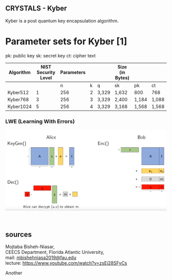 ## CRYSTALS - Kyber
Kyber is a post quantum key encapsulation algorithm. 

# Parameter sets for Kyber [1]
pk: public key
sk: secret key
ct: cipher text

| Algorithm  | NIST Security Level | Parameters |      |      | Size (in Bytes) |      |      |
|------------|---------------------|------------|------|------|-----------------|------|------|
|            |                     | n          | k    | q    | sk              | pk   | ct   |
| Kyber512   | 1                   | 256        | 2    | 3,329| 1,632           | 800  | 768  |
| Kyber768   | 3                   | 256        | 3    | 3,329| 2,400           | 1,184| 1,088|
| Kyber1024  | 5                   | 256        | 4    | 3,329| 3,168           | 1,568| 1,568|

### LWE (Learning With Errors)
![lwe_encryption](../media/lwe.png)
```


```

sources
-------
Mojtaba Bisheh-Niasar,  
CEECS Department, Florida Atlantic University,  
mail: mbishehniasa2019@fau.edu  
lecture: https://www.youtube.com/watch?v=zsEj28SFyCs


Another